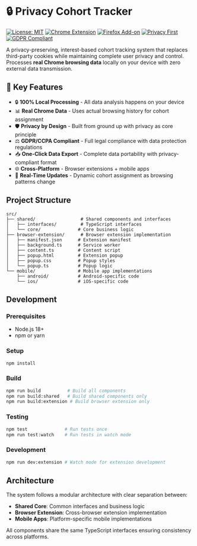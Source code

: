 # 🔒 Privacy Cohort Tracker

[![License: MIT](https://img.shields.io/badge/License-MIT-yellow.svg)](https://opensource.org/licenses/MIT)
[![Chrome Extension](https://img.shields.io/badge/Chrome-Extension-green.svg)](https://chrome.google.com/webstore)
[![Firefox Add-on](https://img.shields.io/badge/Firefox-Add--on-orange.svg)](https://addons.mozilla.org/)
[![Privacy First](https://img.shields.io/badge/Privacy-First-blue.svg)](#privacy-guarantees)
[![GDPR Compliant](https://img.shields.io/badge/GDPR-Compliant-success.svg)](#legal-compliance)

A privacy-preserving, interest-based cohort tracking system that replaces third-party cookies while maintaining complete user privacy and control. Processes **real Chrome browsing data** locally on your device with zero external data transmission.

## 🌟 **Key Features**

- 🔒 **100% Local Processing** - All data analysis happens on your device
- 📊 **Real Chrome Data** - Uses actual browsing history for cohort assignment
- 🛡️ **Privacy by Design** - Built from ground up with privacy as core principle
- ⚖️ **GDPR/CCPA Compliant** - Full legal compliance with data protection regulations
- 📥 **One-Click Data Export** - Complete data portability with privacy-compliant format
- 🌐 **Cross-Platform** - Browser extensions + mobile apps
- 🔄 **Real-Time Updates** - Dynamic cohort assignment as browsing patterns change

## Project Structure

```
src/
├── shared/                 # Shared components and interfaces
│   ├── interfaces/         # TypeScript interfaces
│   └── core/              # Core business logic
├── browser-extension/      # Browser extension implementation
│   ├── manifest.json      # Extension manifest
│   ├── background.ts      # Service worker
│   ├── content.ts         # Content script
│   ├── popup.html         # Extension popup
│   ├── popup.css          # Popup styles
│   └── popup.ts           # Popup logic
└── mobile/                # Mobile app implementations
    ├── android/           # Android-specific code
    └── ios/               # iOS-specific code
```

## Development

### Prerequisites
- Node.js 18+
- npm or yarn

### Setup
```bash
npm install
```

### Build
```bash
npm run build          # Build all components
npm run build:shared   # Build shared components only
npm run build:extension # Build browser extension only
```

### Testing
```bash
npm test              # Run tests once
npm run test:watch    # Run tests in watch mode
```

### Development
```bash
npm run dev:extension # Watch mode for extension development
```

## Architecture

The system follows a modular architecture with clear separation between:
- **Shared Core**: Common interfaces and business logic
- **Browser Extension**: Cross-browser extension implementation
- **Mobile Apps**: Platform-specific mobile implementations

All components share the same TypeScript interfaces ensuring consistency across platforms.